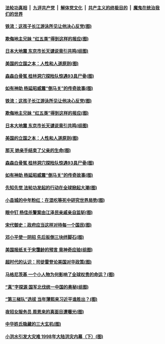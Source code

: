 

####  [法轮功真相](../../../../basic/blob/master/README.md?t=07230902) &nbsp;|&nbsp; [九评共产党](../../../../9ping.md/blob/master/README.md?t=07230902) &nbsp;|&nbsp; [解体党文化](../../../../jtdwh.md/blob/master/README.md?t=07230902)  &nbsp;|&nbsp; [共产主义的终极目的](../../../../gczydzjmd.md/blob/master/README.md?t=07230902) &nbsp;|&nbsp; [魔鬼在统治我们的世界](../../../../mgztzwmdsj.md/blob/master/README.md?t=07230902) 

#### [铁流：这孩子长江游泳所见让他决心反党(图)](../pages/p6/939916.md?t=07230902) 

#### [欺侮地主兄妹 ﻿“红五类”得到这样的报应(图)](../pages/p6/940133.md?t=07230902) 

#### [日本大地震 东京市长天谴说竟引共鸣(组图)](../pages/p6/940285.md?t=07230902) 

#### [美国的立国之本：人性和人道原则(图)](../pages/p6/940138.md?t=07230902) 

#### [森森白骨冤 桂林洞穴探险队惊遇93具尸骨(图)](../pages/p6/939898.md?t=07230902) 

#### [如有神助 杨延昭威震“倒马关”的传奇故事(图)](../pages/p6/934962.md?t=07230902) 

#### [铁流：这孩子长江游泳所见让他决心反党(图)](../pages/p6/939916.md?t=07230902) 

#### [欺侮地主兄妹 ﻿“红五类”得到这样的报应(图)](../pages/p6/940133.md?t=07230902) 

#### [日本大地震 东京市长天谴说竟引共鸣(组图)](../pages/p6/940285.md?t=07230902) 

#### [美国的立国之本：人性和人道原则(图)](../pages/p6/940138.md?t=07230902) 

#### [那天 她亲手结束了父亲的生命(图)](../pages/p6/940374.md?t=07230902) 

#### [森森白骨冤 桂林洞穴探险队惊遇93具尸骨(图)](../pages/p6/939898.md?t=07230902) 

#### [如有神助 杨延昭威震“倒马关”的传奇故事(图)](../pages/p6/934962.md?t=07230902) 

#### [先知先觉 法轮功发起的行动在全球掀起大潮(图)](../pages/p6/940263.md?t=07230902) 

#### [小县城的中年粉红：在混吃等死中研究世界局势(图)](../pages/p6/940236.md?t=07230902) 

#### [眼中钉 杨佳杀警案由江泽民亲戚亲自监斩(图)](../pages/p6/939309.md?t=07230902) 

#### [宋代御史：政府应当这样对待每一个国民(图)](../pages/p6/939927.md?t=07230902) 

#### [邓小平使一阴招 先后扳倒三块绊脚石(图)](../pages/p6/937972.md?t=07230902) 

#### [美国报纸关于宋霭龄的预言 竟神奇应验(组图)](../pages/p6/939837.md?t=07230902) 

#### [超时代的认识：司徒雷登论美国对华政策(图)](../pages/p6/934959.md?t=07230902) 

#### [马格尼茨基 一个小人物为何影响了全球权贵的命运？(图)](../pages/p6/939739.md?t=07230902) 

#### [“真”字探源 国军北伐统一中国的奥秘(组图)](../pages/p6/937469.md?t=07230902) 

#### [“第三梯队”选拔 当年薄熙来习近平谁胜出？(图)](../pages/p6/939361.md?t=07230902) 

#### [夜招女服务员 周恩来的真面目遭曝光(图)](../pages/p6/937971.md?t=07230902) 

#### [中华姓氏隐藏的三大玄机(图)](../pages/p6/939598.md?t=07230902) 

#### [小洪水引发大灾难 1998年大陆洪灾内幕（下）(图)](../pages/p6/939683.md?t=07230902) 

